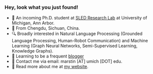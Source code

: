 ### Hey, look what you just found!

- :school: An incoming Ph.D. student at [SLED Research Lab](https://sled.eecs.umich.edu/) at University of Michigan, Ann Arbor.
- :panda_face: From Chengdu, Sichuan, China.
- :mag: Broadly interested in Natural Language Processing (Grounded Language Processing, Human-Robot Communication) and Machine Learning (Graph Neural Networks, Semi-Supervised Learning, Knowledge Graphs).
- :thought_balloon: Learning to be a frequent [blogger](https://mars-tin.github.io/archives/)
- :e-mail: Contact me via email: marstin \[AT\] umich \[DOT\] edu.
- :link: Read more about me at [my website](https://mars-tin.github.io/).

